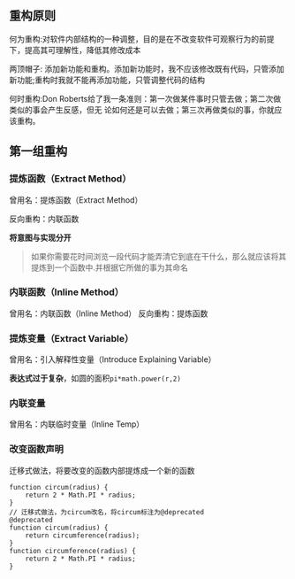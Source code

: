 ## 重构原则



何为重构:对软件内部结构的一种调整，目的是在不改变软件可观察行为的前提下，提高其可理解性，降低其修改成本

两顶帽子: 添加新功能和重构。添加新功能时，我不应该修改既有代码，只管添加新功能;重构时我就不能再添加功能，只管调整代码的结构

何时重构:Don Roberts给了我一条准则：第一次做某件事时只管去做；第二次做类似的事会产生反感，但无
论如何还是可以去做；第三次再做类似的事，你就应该重构。





## 第一组重构

### 提炼函数（Extract Method）

曾用名：提炼函数（Extract Method）

反向重构：内联函数



**将意图与实现分开**

> 如果你需要花时间浏览一段代码才能弄清它到底在干什么，那么就应该将其提炼到一个函数中.并根据它所做的事为其命名

### 内联函数（Inline Method）

曾用名：内联函数（Inline Method）
反向重构：提炼函数

### 提炼变量（Extract Variable）

曾用名：引入解释性变量（Introduce Explaining Variable）

**表达式过于复杂**，如圆的面积`pi*math.power(r,2)`



### 内联变量

曾用名：内联临时变量（Inline Temp）



### 改变函数声明

迁移式做法，将要改变的函数内部提炼成一个新的函数

```
function circum(radius) {
	return 2 * Math.PI * radius;
}
// 迁移式做法，为circum改名，将circum标注为@deprecated
@deprecated
function circum(radius) {
	return circumference(radius);
}
function circumference(radius) {
	return 2 * Math.PI * radius;
}

```

